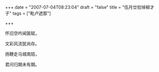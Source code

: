 +++
date = "2007-07-04T08:23:04"
draft = "false"
title = "伍月廿拾悼柳才子"
tags = ["毗卢遮那"]

+++

怀旧空吟闻笛赋，

文彩风流犹尚存。

扬鞭走马城南陌，

君问归期未有期。

